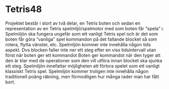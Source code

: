 Tetris48
========

Projektet består i stort av två delar, en Tetris boten och sedan en representation av en Tetris  spelmiljö/spelmotor med som boten får “spela” i. Spelmiljön ska fungera ungefär som ett vanligt Tetris spel och är det som boten får göra “vanliga” spel kommandon på det fallande blocket  så som rotera, flytta vänster, etc. Spelmiljön kommer inte innehålla någon tids aspekt. Dvs blocken faller inte ner ett steg efter en viss tidsintervall utan först när boten ger ett kommandot Boten ger kommandot när den tyger att den är klar med de operationer som den vill utföra innan blocket ska sjunka ett steg.
Spelmiljön innefattar möjligheten att förlora spelet som ett vanligt klassiskt Tetris spel.
Spelmiljön kommer troligen  inte innehålla någon traditionell poäng räkning, men förmodligen hur många rader man har fått bort.
